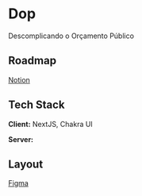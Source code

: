 # Dop

Descomplicando o Orçamento Público



## Roadmap

[Notion]()


## Tech Stack

**Client:** NextJS, Chakra UI

**Server:**


## Layout

[Figma](https://www.figma.com/file/fGhmsEc9e3FtunmNIgvSY4/Projeto-dop)

